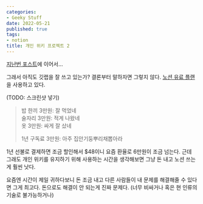 ```yaml
---
categories:
- Geeky Stuff
date: 2022-05-21
published: true
tags:
- notion
title: 개인 위키 프로젝트 2
---
```


[지난번 포스트]()에 이어서...

그래서 아직도 깃랩을 잘 쓰고 있는가? 결론부터 말하자면 그렇지 않다. [노션 유료 플랜](https://www.notion.so/pricing)을 사용하고 있다.

(TODO: 스크린샷 넣기)

> 밥 한끼 3만원: 잘 먹었네  
> 술자리 3만원: 적게 나왔네  
> 옷 3만원: 싸게 잘 샀네  
>
> 1년 구독료 3만원: 아주 집안기둥뿌리채뽑아라

1년 선불로 결제하면 조금 할인해서 $48이니 요즘 환율로 6만원이 조금 넘는다. 근데 그래도 개인 위키를 유지하기 위해 사용하는 시간을 생각해보면 그냥 돈 내고 노션 쓰는게 훨씬 낫다.

요즘엔 시간이 제일 귀하다보니 돈 조금 내고 다른 사람들이 내 문제를 해결해줄 수 있다면 그게 최고다. 돈으로도 해결이 안 되는게 진짜 문제다. (너무 비싸거나 혹은 현 인류의 기술로 불가능하거나)